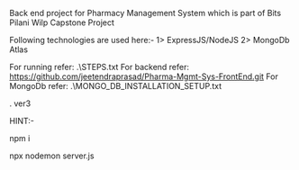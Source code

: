 Back end project for Pharmacy Management System which is part of Bits Pilani Wilp Capstone Project

Following technologies are used here:-
1> ExpressJS/NodeJS
2> MongoDb Atlas


For running refer: .\STEPS.txt
For backend refer:  https://github.com/jeetendraprasad/Pharma-Mgmt-Sys-FrontEnd.git
For MongoDb refer: .\MONGO_DB_INSTALLATION_SETUP.txt

.
ver3

HINT:-

npm i

npx nodemon server.js
